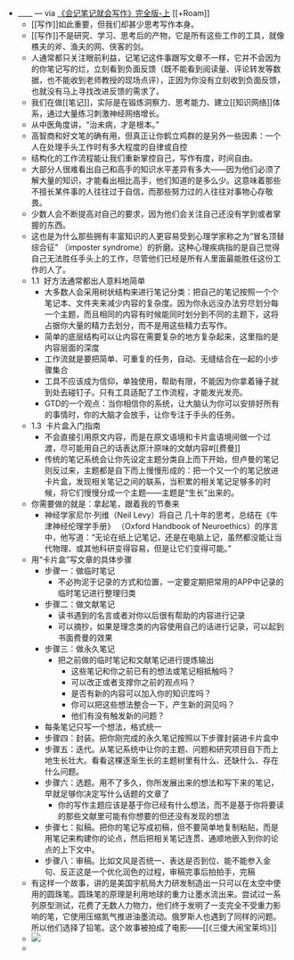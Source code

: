 - ____ — via [《会记笔记就会写作》完全版-上](https://mp.weixin.qq.com/s?__biz=MzI1NTA4Nzk5Mw==&mid=2247483737&idx=1&sn=39b37468fd4bdb3f20589489ecf63118&chksm=ea3a054fdd4d8c59e0625583d5b5b21e1b0f5beed9aece9424d80b4de86e79a2d1a1e31c8b8f&scene=158#rd) [[+Roam]]
    - [[写作]]如此重要，但我们却甚少思考写作本身。
    - [[写作]]不是研究、学习、思考后的产物，它是所有这些工作的工具，就像樵夫的斧、渔夫的网、侠客的剑。
    - 人通常都只关注眼前利益，记笔记这件事跟写文章不一样，它并不会因为的你笔记写的烂，立刻看到负面反馈（既不能看到阅读量、评论转发等数据，也不能收到老师教授的现场点评），正因为你没有立刻收到负面反馈，也就没有马上寻找改进反馈的需求了。
    - 我们在做[[笔记]]，实际是在锻炼洞察力、思考能力、建立[[知识网络]]体系，通过大量练习刺激神经网络增长。
    - 从中医角度讲，“治未病，才是根本。”
    - 高智商和好文笔的确有用，但真正让你鹤立鸡群的是另外一些因素：一个人在处理手头工作时有多大程度的自律或自控
    - 结构化的工作流程能让我们重新掌控自己，写作有度，时间自由。
    - 大部分人很难看出自己和高手的知识水平差异有多大——因为他们必须了解大量的知识，才能看出相比高手，他们知道的是多么少。这意味着那些不擅长某件事的人往往过于自信，而那些努力过的人往往对事物心存敬畏。
    - 少数人会不断提高对自己的要求，因为他们会关注自己还没有学到或者掌握的东西。
    - 这也是为什么那些拥有丰富知识的人更容易受到心理学家称之为“冒名顶替综合征” （imposter syndrome）的折磨。这种心理疾病指的是自己觉得自己无法胜任手头上的工作，尽管他们已经是所有人里面最能胜任这份工作的人了。
    - 1.1  好方法通常都出人意料地简单
        - 大多数人会采用树状结构来进行笔记分类：把自己的笔记按照一个个笔记本、文件夹来减少内容的复杂度。因为你永远没办法穷尽划分每一个主题，而且相同的内容有时候能同时划分到不同的主题下，这将占据你大量的精力去划分，而不是用这些精力去写作。
        - 简单的底层结构可以让内容在需要复杂的地方复杂起来，这里指的是内容层面的深度
        - 工作流就是要把简单、可重复的任务，自动、无缝结合在一起的小步骤集合
        - 工具不应该成为信仰，单独使用，帮助有限，不能因为你拿着锤子就到处去碰钉子。只有工具适配了工作流程，才能发光发亮。
        - GTD的一个观点：当你相信你的系统，让大脑认为你可以安排好所有的事情时，你的大脑才会放手，让你专注于手头的任务。
    - 1.3  卡片盒入门指南
        - 不会直接引用原文内容，而是在原文语境和卡片盒语境间做一个过渡，尽可能用自己的话表达原汁原味的文献内容#[[费曼]]
        - 传统的笔记系统会让你先设定主题分类自上而下开始，但卢曼的笔记则反过来，主题都是自下而上慢慢形成的：把一个又一个的笔记放进卡片盒，发现相关笔记之间的联系，当积累的相关笔记足够多的时候，将它们慢慢分成一个主题——主题是“生长”出来的。
    - 你需要做的就是：拿起笔，跟着我的节奏来
        - 神经学家尼尔·列维（Neil Levy）将自己 几十年的思考，总结在《牛津神经伦理学手册》 （Oxford Handbook of Neuroethics）的序言中，他写道：“无论在纸上记笔记，还是在电脑上记，虽然都没能让当代物理、或其他科研变得容易，但是让它们变得可能。”
    - 用“卡片盒”写文章的具体步骤
        - 步骤一：做临时笔记
            - 不必拘泥于记录的方式和位置，一定要定期把常用的APP中记录的临时笔记进行整理归类
        - 步骤二：做文献笔记
            - 读书遇到的名言或者对你以后很有帮助的内容进行记录
            - 可以摘抄，如果是理念类的内容使用自己的话进行记录，可以起到书面费曼的效果
        - 步骤三：做永久笔记
            - 把之前做的临时笔记和文献笔记进行提炼输出
                - 这些笔记和你之前已有的想法或笔记相抵触吗？
                - 可以改正或者支撑你之前的观点吗？
                - 是否有新的内容可以加入你的知识库吗？
                - 你可以把这些想法整合一下，产生新的洞见吗？
                - 他们有没有触发新的问题？
        - 每条笔记只写一个想法，格式统一
        - 步骤四：封装。把你刚完成的永久笔记按照以下步骤封装进卡片盒中
        - 步骤五：迭代。从笔记系统中让你的主题、问题和研究项目自下而上地生长壮大。看看这棵逐渐生长的主题树里有什么、还缺什么、存在什么问题。
        - 步骤六：选题。用不了多久，你所发展出来的想法和写下来的笔记，早就足够你决定写什么话题的文章了
            - 你的写作主题应该是基于你已经有什么想法，而不是基于你将要读的那些文献里可能有你想要的但还没有发现的想法
        - 步骤七：拟稿。把你的笔记写成初稿，但不要简单地复制粘贴，而是用笔记来构建你的论点，然后把相关笔记连贯、通顺地嵌入到你的论点的上下文中。
        - 步骤八：审稿。比如文风是否统一、表达是否到位、能不能参入金句、反正这是一个优化润色的过程，审稿完事后拍拍手，完稿
    - 有这样一个故事，讲的是美国宇航局大力研发制造出一只可以在太空中使用的圆珠笔。圆珠笔的原理是利用地球的重力让墨水流出来。尝试过一系列原型测试，花费了无数人力物力，他们终于发明了一支完全不受重力影响的笔，它使用压缩氮气推进油墨流动。俄罗斯人也遇到了同样的问题。所以他们选择了铅笔。这个故事被拍成了电影——[[《三傻大闹宝莱坞》]]
    - ![](https://firebasestorage.googleapis.com/v0/b/firescript-577a2.appspot.com/o/imgs%2Fapp%2Flxyer%2FsUQ3QI7Jzq.png?alt=media&token=ac93afd2-a754-4c67-a9e7-b3558500cc93)
    - 
